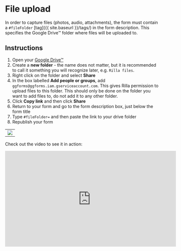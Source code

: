 # File upload

In order to capture files (photos, audio, attachments), the form must contain a `#fileFolder` [tag]({{ site.baseurl }}/tags/) in the form description. This specifies the Google Drive™ folder where files will be uploaded to. 

## Instructions
1. Open your [Google Drive™](https://drive.google.com)
1. Create a **new folder** - the name does not matter, but it is recommended to call it something you will recognize later, e.g. `Rilla files`.
1. Right click on the folder and select **Share**
1. In the box labelled **Add people or groups**, add `ggforms@ggforms.iam.gserviceaccount.com`. This gives Rilla permission to upload files to this folder. This should only be done on the folder you want to add files to, do not add it to any other folder.
1. Click **Copy link** and then click **Share**
1. Return to your form and go to the form description box, just below the form title
1. Type `#fileFolder=` and then paste the link to your drive folder
1. Republish your form

<table>
<tr>
<td><img src="{{ site.baseurl }}/assets/img/q_file_upload_1.png" /></td>
</tr>
</table>

Check out the video to see it in action:
<iframe width="560" height="315" src="https://www.youtube.com/embed/YlisUgZjSx8" frameborder="0" allowfullscreen></iframe>
